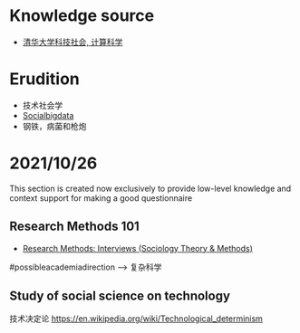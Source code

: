 # Knowledge source
- [清华大学科技社会, 计算科学](http://socialbigdata.cn/css/index.html)

# Erudition
- 技术社会学
- [Socialbigdata](http://socialbigdata.cn/css/course/doc/%E6%8A%80%E6%9C%AF%E7%A4%BE%E4%BC%9A%E5%AD%A6%E6%95%99%E5%AD%A6%E5%A4%A7%E7%BA%B2.pdf)
- 钢铁，病菌和枪炮


# 2021/10/26
This section is created now exclusively to provide low-level knowledge and context support for making a good questionnaire

## Research Methods 101
- [Research Methods: Interviews (Sociology Theory & Methods)](https://www.youtube.com/watch?v=7P4nURgH43A)

#possibleacademiadirection --> 复杂科学

## Study of social science on technology 
技术决定论
https://en.wikipedia.org/wiki/Technological_determinism


